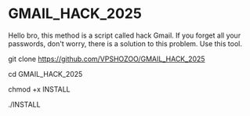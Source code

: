 # GMAIL_HACK_2025
Hello bro, this method is a script called hack Gmail. If you forget all your passwords, don't worry, there is a solution to this problem. Use this tool. 

git clone https://github.com/VPSHOZOO/GMAIL_HACK_2025

cd GMAIL_HACK_2025

chmod +x INSTALL

./INSTALL
